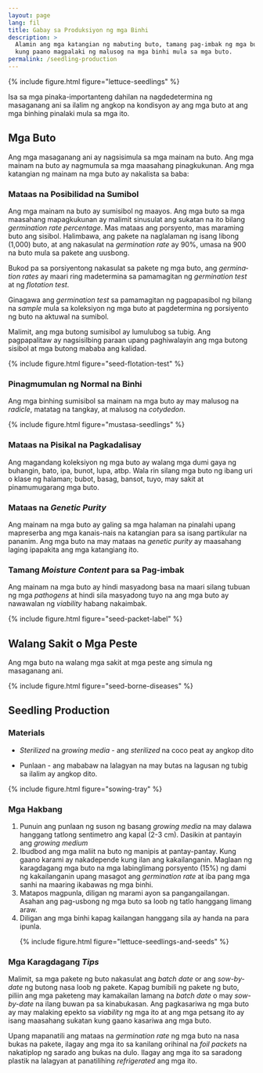 ```yaml
---
layout: page
lang: fil
title: Gabay sa Produksiyon ng mga Binhi
description: >
  Alamin ang mga katangian ng mabuting buto, tamang pag-imbak ng mga buto at
  kung paano magpalaki ng malusog na mga binhi mula sa mga buto.
permalink: /seedling-production
---
```



{% include figure.html figure="lettuce-seedlings" %}

Isa sa mga pinaka-importanteng dahilan na nagdedetermina ng masaganang ani sa
ilalim ng angkop na kondisyon ay ang mga buto at ang mga binhing pinalaki mula
sa mga ito.

## Mga Buto

Ang mga masaganang ani ay nagsisimula sa mga mainam na buto. Ang mga mainam na
buto ay nagmumula sa mga maasahang pinagkukunan. Ang mga katangian ng mainam na
mga buto ay nakalista sa baba:

### Mataas na Posibilidad na Sumibol

Ang mga mainam na buto ay sumisibol ng maayos. Ang mga buto sa mga maasahang
mapagkukunan ay malimit sinusulat ang sukatan na ito bilang <i lang="en">germination
rate percentage</i>. Mas mataas ang porsyento, mas maraming buto ang sisibol.
Halimbawa, ang pakete na naglalaman ng isang libong (1,000) buto, at ang nakasulat
na <i lang="en">germination rate</i> ay 90%, umasa na 900 na buto mula sa pakete
ang uusbong.

Bukod pa sa porsiyentong nakasulat sa pakete ng mga buto, ang <i lang="en">germination
rates</i> ay maari ring madetermina sa pamamagitan ng <i lang="en">germination test</i>
at ng <i lang="en">flotation test</i>.

Ginagawa ang <i lang="en">germination test</i> sa pamamagitan ng pagpapasibol ng
bilang na <i lang="en">sample</i> mula sa koleksiyon ng mga buto at pagdetermina
ng porsiyento ng buto na aktuwal na sumibol.

Malimit, ang mga butong sumisibol ay lumulubog sa tubig. Ang pagpapalitaw ay 
nagsisilbing paraan upang paghiwalayin ang mga butong sisibol at mga butong
mababa ang kalidad.

{% include figure.html figure="seed-flotation-test" %}

### Pinagmumulan ng Normal na Binhi

Ang mga binhing sumisibol sa mainam na mga buto ay may malusog na <i lang="en">radicle</i>,
matatag na tangkay, at malusog na <i lang="en">cotydedon</i>.

{% include figure.html figure="mustasa-seedlings" %}

### Mataas na Pisikal na Pagkadalisay

Ang magandang koleksiyon ng mga buto ay walang mga dumi gaya ng buhangin, bato,
ipa, bunot, lupa, atbp. Wala rin silang mga buto ng ibang uri o klase ng halaman;
bubot, basag, bansot, tuyo, may sakit at pinamumugarang mga buto.


### Mataas na <i lang="en">Genetic Purity</i>

Ang mainam na mga buto ay galing sa mga halaman na pinalahi upang mapreserba
ang mga kanais-nais na katangian para sa isang partikular na pananim. Ang mga
buto na may mataas na <i lang="en">genetic purity</i> ay maasahang laging ipapakita
ang mga katangiang ito.

### Tamang <i lang="en">Moisture Content</i> para sa Pag-imbak

Ang mainam na mga buto ay hindi masyadong basa na maari silang tubuan ng mga
<i lang="en">pathogens</i> at hindi sila masyadong tuyo na ang mga buto ay
nawawalan ng <i lang="en">viability</i> habang nakaimbak.


{% include figure.html figure="seed-packet-label" %}

## Walang Sakit o Mga Peste

Ang mga buto na walang mga sakit at mga peste ang simula ng masaganang ani.

{% include figure.html figure="seed-borne-diseases" %}

## Seedling Production

### Materials

* <i lang="en">Sterilized</i> na <i lang="en">growing media</i> - ang
<i lang="en">sterilized</i> na coco peat ay angkop dito

* Punlaan - ang mababaw na lalagyan na may butas na lagusan ng tubig sa ilalim
ay angkop dito.

{% include figure.html figure="sowing-tray" %}

### Mga Hakbang

<ol>
<li>Punuin ang punlaan ng suson ng basang <i lang="en">growing media</i> na may
dalawa hanggang tatlong sentimetro ang kapal (2-3 cm). Dasikin at pantayin ang
<i lang="en">growing medium</i></li>

<li>Ibudbod ang mga maliit na buto ng manipis at pantay-pantay. Kung gaano karami
ay nakadepende kung ilan ang kakailanganin. Maglaan ng karagdagang
mga buto na mga labinglimang porsyento (15%) ng dami ng kakailanganin upang masagot
ang <i lang="en">germination rate</i> at iba pang mga sanhi na maaring ikabawas
ng mga binhi.</li>

<li>Matapos magpunla, diligan ng marami ayon sa pangangailangan. Asahan ang 
pag-usbong ng mga buto sa loob ng tatlo hanggang limang araw.</li>

<li>Diligan ang mga binhi kapag kailangan hanggang sila ay handa na para ipunla.

{% include figure.html figure="lettuce-seedlings-and-seeds" %}</li>
</ol>

### Mga Karagdagang <i lang="en">Tips</i>

Malimit, sa mga pakete ng buto nakasulat ang <i lang="en">batch date</i> or ang
<i lang="en">sow-by-date</i> ng butong nasa loob ng pakete. Kapag bumibili ng 
pakete ng buto, piliin ang mga paketeng may kamakailan lamang na <i lang="en">batch
date</i> o may <i lang="en">sow-by-date</i> na ilang buwan pa sa kinabukasan. Ang
pagkasariwa ng mga buto ay may malaking epekto sa <i lang="en">viability</i> ng
mga ito at ang mga petsang ito ay isang maasahang sukatan kung gaano kasariwa
ang mga buto.

Upang mapanatili ang mataas na <i lang="en">germination rate</i> ng mga buto na
nasa bukas na pakete, ilagay ang mga ito sa kanilang orihinal na <i lang="en">foil
packets</i> na nakatiplop ng sarado ang bukas na dulo. Ilagay ang mga ito sa 
saradong plastik na lalagyan at panatilihing <i lang="en">refrigerated</i> ang
mga ito.

